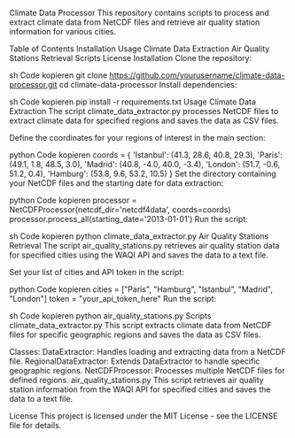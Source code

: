 
Climate Data Processor
This repository contains scripts to process and extract climate data from NetCDF files and retrieve air quality station information for various cities.

Table of Contents
Installation
Usage
Climate Data Extraction
Air Quality Stations Retrieval
Scripts
License
Installation
Clone the repository:

sh
Code kopieren
git clone https://github.com/yourusername/climate-data-processor.git
cd climate-data-processor
Install dependencies:

sh
Code kopieren
pip install -r requirements.txt
Usage
Climate Data Extraction
The script climate_data_extractor.py processes NetCDF files to extract climate data for specified regions and saves the data as CSV files.

Define the coordinates for your regions of interest in the main section:

python
Code kopieren
coords = {
    'Istanbul': (41.3, 28.6, 40.8, 29.3),
    'Paris': (49.1, 1.8, 48.5, 3.0),
    'Madrid': (40.8, -4.0, 40.0, -3.4),
    'London': (51.7, -0.6, 51.2, 0.4),
    'Hamburg': (53.8, 9.6, 53.2, 10.5)
}
Set the directory containing your NetCDF files and the starting date for data extraction:

python
Code kopieren
processor = NetCDFProcessor(netcdf_dir='netcdf4data', coords=coords)
processor.process_all(starting_date='2013-01-01')
Run the script:

sh
Code kopieren
python climate_data_extractor.py
Air Quality Stations Retrieval
The script air_quality_stations.py retrieves air quality station data for specified cities using the WAQI API and saves the data to a text file.

Set your list of cities and API token in the script:

python
Code kopieren
cities = ["Paris", "Hamburg", "Istanbul", "Madrid", "London"]
token = "your_api_token_here"
Run the script:

sh
Code kopieren
python air_quality_stations.py
Scripts
climate_data_extractor.py
This script extracts climate data from NetCDF files for specific geographic regions and saves the data as CSV files.

Classes:
DataExtractor: Handles loading and extracting data from a NetCDF file.
RegionalDataExtractor: Extends DataExtractor to handle specific geographic regions.
NetCDFProcessor: Processes multiple NetCDF files for defined regions.
air_quality_stations.py
This script retrieves air quality station information from the WAQI API for specified cities and saves the data to a text file.

License
This project is licensed under the MIT License - see the LICENSE file for details.
